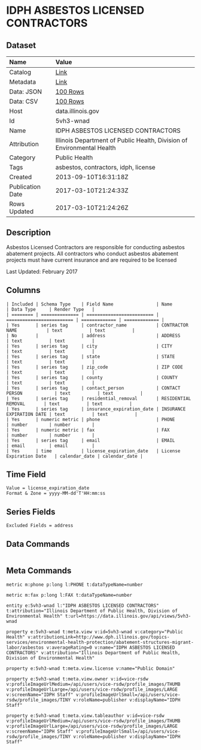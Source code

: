# IDPH ASBESTOS LICENSED CONTRACTORS

## Dataset

| Name | Value |
| :--- | :---- |
| Catalog | [Link](https://catalog.data.gov/dataset/idph-asbestos-licensed-contractors-a3b2f) |
| Metadata | [Link](https://data.illinois.gov/api/views/5vh3-wnad) |
| Data: JSON | [100 Rows](https://data.illinois.gov/api/views/5vh3-wnad/rows.json?max_rows=100) |
| Data: CSV | [100 Rows](https://data.illinois.gov/api/views/5vh3-wnad/rows.csv?max_rows=100) |
| Host | data.illinois.gov |
| Id | 5vh3-wnad |
| Name | IDPH ASBESTOS LICENSED CONTRACTORS |
| Attribution | Illinois Department of Public Health, Division of Environmental Health |
| Category | Public Health |
| Tags | asbestos, contractors, idph, license |
| Created | 2013-09-10T16:31:18Z |
| Publication Date | 2017-03-10T21:24:33Z |
| Rows Updated | 2017-03-10T21:24:26Z |

## Description

Asbestos Licensed Contractors are responsible for conducting asbestos abatement projects. All contractors who conduct asbestos abatement projects must have current insurance and are required to be licensed

Last Updated: February 2017

## Columns

```ls
| Included | Schema Type    | Field Name                | Name                      | Data Type     | Render Type   |
| ======== | ============== | ========================= | ========================= | ============= | ============= |
| Yes      | series tag     | contractor_name           | CONTRACTOR NAME           | text          | text          |
| No       |                | address                   | ADDRESS                   | text          | text          |
| Yes      | series tag     | city                      | CITY                      | text          | text          |
| Yes      | series tag     | state                     | STATE                     | text          | text          |
| Yes      | series tag     | zip_code                  | ZIP CODE                  | text          | text          |
| Yes      | series tag     | county                    | COUNTY                    | text          | text          |
| Yes      | series tag     | contact_person            | CONTACT PERSON            | text          | text          |
| Yes      | series tag     | residential_removal       | RESIDENTIAL REMOVAL       | text          | text          |
| Yes      | series tag     | insurance_expiration_date | INSURANCE EXPIRATION DATE | text          | text          |
| Yes      | numeric metric | phone                     | PHONE                     | number        | number        |
| Yes      | numeric metric | fax                       | FAX                       | number        | number        |
| Yes      | series tag     | email                     | EMAIL                     | email         | email         |
| Yes      | time           | license_expiration_date   | License Expiration Date   | calendar_date | calendar_date |
```

## Time Field

```ls
Value = license_expiration_date
Format & Zone = yyyy-MM-dd'T'HH:mm:ss
```

## Series Fields

```ls
Excluded Fields = address
```

## Data Commands

```ls
```

## Meta Commands

```ls
metric m:phone p:long l:PHONE t:dataTypeName=number

metric m:fax p:long l:FAX t:dataTypeName=number

entity e:5vh3-wnad l:"IDPH ASBESTOS LICENSED CONTRACTORS" t:attribution="Illinois Department of Public Health, Division of Environmental Health" t:url=https://data.illinois.gov/api/views/5vh3-wnad

property e:5vh3-wnad t:meta.view v:id=5vh3-wnad v:category="Public Health" v:attributionLink=http://www.dph.illinois.gov/topics-services/environmental-health-protection/abatement-structures-migrant-labor/asbestos v:averageRating=0 v:name="IDPH ASBESTOS LICENSED CONTRACTORS" v:attribution="Illinois Department of Public Health, Division of Environmental Health"

property e:5vh3-wnad t:meta.view.license v:name="Public Domain"

property e:5vh3-wnad t:meta.view.owner v:id=vice-rsdw v:profileImageUrlMedium=/api/users/vice-rsdw/profile_images/THUMB v:profileImageUrlLarge=/api/users/vice-rsdw/profile_images/LARGE v:screenName="IDPH Staff" v:profileImageUrlSmall=/api/users/vice-rsdw/profile_images/TINY v:roleName=publisher v:displayName="IDPH Staff"

property e:5vh3-wnad t:meta.view.tableauthor v:id=vice-rsdw v:profileImageUrlMedium=/api/users/vice-rsdw/profile_images/THUMB v:profileImageUrlLarge=/api/users/vice-rsdw/profile_images/LARGE v:screenName="IDPH Staff" v:profileImageUrlSmall=/api/users/vice-rsdw/profile_images/TINY v:roleName=publisher v:displayName="IDPH Staff"
```